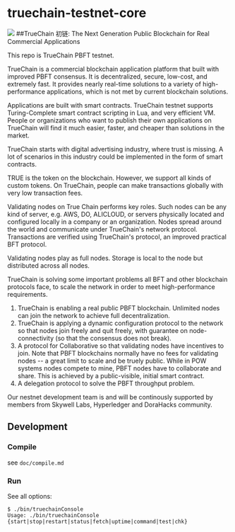 # truechain-testnet-core

![](images/truechain.png)
##TrueChain 初链: The Next Generation Public Blockchain for Real Commercial Applications

This repo is TrueChain PBFT testnet.

TrueChain is a commercial blockchain application platform that built with 
improved PBFT consensus. It is decentralized, secure, low-cost, and extremely fast.
It provides nearly real-time solutions to a variety of high-performance applications,
which is not met by current blockchain solutions.

Applications are built with smart contracts. TrueChain testnet supports Turing-Complete 
smart contract scripting in Lua, and very efficient VM. People or organizations who want 
to publish their own applications on TrueChain will find it much easier, faster, and cheaper
than solutions in the market.

TrueChain starts with digital advertising industry, where trust is missing. A lot of
scenarios in this industry could be implemented in the form of smart contracts.

TRUE is the token on the blockchain. However, we support all kinds of custom tokens.
On TrueChain, people can make transactions globally with very low transaction fees. 

Validating nodes on True Chain performs key roles. Such nodes can be any kind of server,
e.g. AWS, DO, ALICLOUD, or servers physically located and configured locally in a company
or an organization. Nodes spread around the world and communicate under TrueChain's
network protocol. Transactions are verified using TrueChain's protocol, an improved practical BFT protocol.

Validating nodes play as full nodes. Storage is local to the node but distributed across 
all nodes.

TrueChain is solving some important problems all BFT and other blockchain protocols
face, to scale the network in order to meet high-performance requirements.

1. TrueChain is enabling a real public PBFT blockchain. Unlimited nodes can join the network to achieve full decentralization.
2. TrueChain is applying a dynamic configuration protocol to the network so that nodes join
freely and quit freely, with guarantee on node-connectivity (so that the consensus does
not break).
3. A protocol for Collaborative so that validating nodes have incentives to join.
Note that PBFT blockchains normally have no fees for validating nodes -- a great limit
to scale and be truely public. While in POW systems nodes compete to mine, PBFT nodes have
to collaborate and share. This is achieved by a public-visible, initial smart contract.
4. A delegation protocol to solve the PBFT throughput problem.

Our nestnet development team is and will be continously supported by members from Skywell Labs, Hyperledger and DoraHacks community.

## Development

### Compile

see `doc/compile.md`

### Run

See all options:

```
$ ./bin/truechainConsole
Usage: ./bin/truechainConsole {start|stop|restart|status|fetch|uptime|command|test|chk}
```
